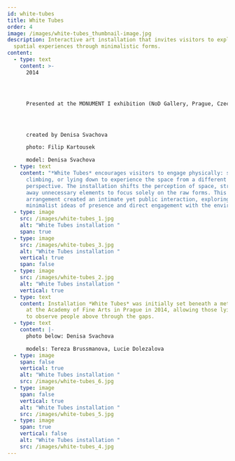```yaml
---
id: white-tubes
title: White Tubes
order: 4
image: /images/white-tubes_thumbnail-image.jpg
description: Interactive art installation that invites visitors to explore new
  spatial experiences through minimalistic forms.
content:
  - type: text
    content: >-
      2014




      Presented at the MONUMENT I exhibition (NoD Gallery, Prague, Czech Republic) in 2015.




      created by Denisa Svachova

      photo: Filip Kartousek

      model: Denisa Svachova
  - type: text
    content: "*White Tubes* encourages visitors to engage physically: sitting,
      climbing, or lying down to experience the space from a different
      perspective. The installation shifts the perception of space, stripping
      away unnecessary elements to focus solely on the raw forms. This spatial
      arrangement created an intimate yet public interaction, exploring
      minimalist ideas of presence and direct engagement with the environment."
  - type: image
    src: /images/white-tubes_1.jpg
    alt: "White Tubes installation "
    span: true
  - type: image
    src: /images/white-tubes_3.jpg
    alt: "White Tubes installation "
    vertical: true
    span: false
  - type: image
    src: /images/white-tubes_2.jpg
    alt: "White Tubes installation "
    vertical: true
  - type: text
    content: Installation *White Tubes* was initially set beneath a metal staircase
      at the Academy of Fine Arts in Prague in 2014, allowing those lying inside
      to observe people above through the gaps.
  - type: text
    content: |-
      photo below: Denisa Svachova

      models: Tereza Brussmanova, Lucie Dolezalova
  - type: image
    span: false
    vertical: true
    alt: "White Tubes installation "
    src: /images/white-tubes_6.jpg
  - type: image
    span: false
    vertical: true
    alt: "White Tubes installation "
    src: /images/white-tubes_5.jpg
  - type: image
    span: true
    vertical: false
    alt: "White Tubes installation "
    src: /images/white-tubes_4.jpg
---
```

